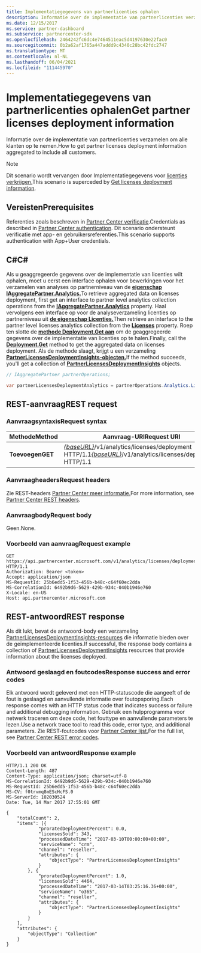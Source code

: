 ```yaml
---
title: Implementatiegegevens van partnerlicenties ophalen
description: Informatie over de implementatie van partnerlicenties verzamelen om alle klanten op te nemen.
ms.date: 12/15/2017
ms.service: partner-dashboard
ms.subservice: partnercenter-sdk
ms.openlocfilehash: 2464242fc6dc4e7464511eac5d4197630e22fac0
ms.sourcegitcommit: 0b2a62af1765a447addd9c4340c28bc42fdc2747
ms.translationtype: MT
ms.contentlocale: nl-NL
ms.lasthandoff: 06/04/2021
ms.locfileid: "111445970"
---
```

# <a name="get-partner-licenses-deployment-information"></a><span data-ttu-id="3f84c-103">Implementatiegegevens van partnerlicenties ophalen</span><span class="sxs-lookup"><span data-stu-id="3f84c-103">Get partner licenses deployment information</span></span>

<span data-ttu-id="3f84c-104">Informatie over de implementatie van partnerlicenties verzamelen om alle klanten op te nemen.</span><span class="sxs-lookup"><span data-stu-id="3f84c-104">How to get partner licenses deployment information aggregated to include all customers.</span></span>

> [!NOTE]
> <span data-ttu-id="3f84c-105">Dit scenario wordt vervangen door Implementatiegegevens voor [licenties verkrijgen.](get-licenses-deployment-information.md)</span><span class="sxs-lookup"><span data-stu-id="3f84c-105">This scenario is superceded by [Get licenses deployment information](get-licenses-deployment-information.md).</span></span>

## <a name="prerequisites"></a><span data-ttu-id="3f84c-106">Vereisten</span><span class="sxs-lookup"><span data-stu-id="3f84c-106">Prerequisites</span></span>

<span data-ttu-id="3f84c-107">Referenties zoals beschreven in [Partner Center verificatie](partner-center-authentication.md).</span><span class="sxs-lookup"><span data-stu-id="3f84c-107">Credentials as described in [Partner Center authentication](partner-center-authentication.md).</span></span> <span data-ttu-id="3f84c-108">Dit scenario ondersteunt verificatie met app- en gebruikersreferenties.</span><span class="sxs-lookup"><span data-stu-id="3f84c-108">This scenario supports authentication with App+User credentials.</span></span>

## <a name="c"></a><span data-ttu-id="3f84c-109">C\#</span><span class="sxs-lookup"><span data-stu-id="3f84c-109">C\#</span></span>

<span data-ttu-id="3f84c-110">Als u geaggregeerde gegevens over de implementatie van licenties wilt ophalen, moet u eerst een interface ophalen voor bewerkingen voor het verzamelen van analyses op partnerniveau van de [**eigenschap IAggregatePartner.Analytics.**](/dotnet/api/microsoft.store.partnercenter.ipartner.analytics)</span><span class="sxs-lookup"><span data-stu-id="3f84c-110">To retrieve aggregated data on licenses deployment, first get an interface to partner level analytics collection operations from the [**IAggregatePartner.Analytics**](/dotnet/api/microsoft.store.partnercenter.ipartner.analytics) property.</span></span> <span data-ttu-id="3f84c-111">Haal vervolgens een interface op voor de analyseverzameling licenties op partnerniveau uit [**de eigenschap Licenties.**](/dotnet/api/microsoft.store.partnercenter.analytics.ipartneranalyticscollection.licenses)</span><span class="sxs-lookup"><span data-stu-id="3f84c-111">Then retrieve an interface to the partner level licenses analytics collection from the [**Licenses**](/dotnet/api/microsoft.store.partnercenter.analytics.ipartneranalyticscollection.licenses) property.</span></span> <span data-ttu-id="3f84c-112">Roep ten slotte de [**methode Deployment.Get aan**](/dotnet/api/microsoft.store.partnercenter.genericoperations.ientireentitycollectionretrievaloperations-2.get) om de geaggregeerde gegevens over de implementatie van licenties op te halen.</span><span class="sxs-lookup"><span data-stu-id="3f84c-112">Finally, call the [**Deployment.Get**](/dotnet/api/microsoft.store.partnercenter.genericoperations.ientireentitycollectionretrievaloperations-2.get) method to get the aggregated data on licenses deployment.</span></span> <span data-ttu-id="3f84c-113">Als de methode slaagt, krijgt u een verzameling [**PartnerLicensesDeploymentInsights-objecten.**](/dotnet/api/microsoft.store.partnercenter.models.analytics.partnerlicensesdeploymentinsights)</span><span class="sxs-lookup"><span data-stu-id="3f84c-113">If the method succeeds, you'll get a collection of [**PartnerLicensesDeploymentInsights**](/dotnet/api/microsoft.store.partnercenter.models.analytics.partnerlicensesdeploymentinsights) objects.</span></span>

``` csharp
// IAggregatePartner partnerOperations;

var partnerLicensesDeploymentAnalytics = partnerOperations.Analytics.Licenses.Deployment.Get();
```

## <a name="rest-request"></a><span data-ttu-id="3f84c-114">REST-aanvraag</span><span class="sxs-lookup"><span data-stu-id="3f84c-114">REST request</span></span>

### <a name="request-syntax"></a><span data-ttu-id="3f84c-115">Aanvraagsyntaxis</span><span class="sxs-lookup"><span data-stu-id="3f84c-115">Request syntax</span></span>

| <span data-ttu-id="3f84c-116">Methode</span><span class="sxs-lookup"><span data-stu-id="3f84c-116">Method</span></span>  | <span data-ttu-id="3f84c-117">Aanvraag-URI</span><span class="sxs-lookup"><span data-stu-id="3f84c-117">Request URI</span></span>                                                                           |
|---------|---------------------------------------------------------------------------------------|
| <span data-ttu-id="3f84c-118">**Toevoegen**</span><span class="sxs-lookup"><span data-stu-id="3f84c-118">**GET**</span></span> | <span data-ttu-id="3f84c-119">[*{baseURL}*](partner-center-rest-urls.md)/v1/analytics/licenses/deployment HTTP/1.1</span><span class="sxs-lookup"><span data-stu-id="3f84c-119">[*{baseURL}*](partner-center-rest-urls.md)/v1/analytics/licenses/deployment HTTP/1.1</span></span> |

### <a name="request-headers"></a><span data-ttu-id="3f84c-120">Aanvraagheaders</span><span class="sxs-lookup"><span data-stu-id="3f84c-120">Request headers</span></span>

<span data-ttu-id="3f84c-121">Zie REST-headers [Partner Center meer informatie.](headers.md)</span><span class="sxs-lookup"><span data-stu-id="3f84c-121">For more information, see [Partner Center REST headers](headers.md).</span></span>

### <a name="request-body"></a><span data-ttu-id="3f84c-122">Aanvraagbody</span><span class="sxs-lookup"><span data-stu-id="3f84c-122">Request body</span></span>

<span data-ttu-id="3f84c-123">Geen.</span><span class="sxs-lookup"><span data-stu-id="3f84c-123">None.</span></span>

### <a name="request-example"></a><span data-ttu-id="3f84c-124">Voorbeeld van aanvraag</span><span class="sxs-lookup"><span data-stu-id="3f84c-124">Request example</span></span>

```http
GET https://api.partnercenter.microsoft.com/v1/analytics/licenses/deployment HTTP/1.1
Authorization: Bearer <token>
Accept: application/json
MS-RequestId: 25b6edd5-1f53-456b-b48c-c64f60ec2dda
MS-CorrelationId: 6492b9d6-5629-429b-934c-040b1946e760
X-Locale: en-US
Host: api.partnercenter.microsoft.com
```

## <a name="rest-response"></a><span data-ttu-id="3f84c-125">REST-antwoord</span><span class="sxs-lookup"><span data-stu-id="3f84c-125">REST response</span></span>

<span data-ttu-id="3f84c-126">Als dit lukt, bevat de antwoord-body een verzameling [PartnerLicensesDeploymentInsights-resources](analytics-resources.md#partnerlicensesdeploymentinsights) die informatie bieden over de geïmplementeerde licenties.</span><span class="sxs-lookup"><span data-stu-id="3f84c-126">If successful, the response body contains a collection of [PartnerLicensesDeploymentInsights](analytics-resources.md#partnerlicensesdeploymentinsights) resources that provide information about the licenses deployed.</span></span>

### <a name="response-success-and-error-codes"></a><span data-ttu-id="3f84c-127">Antwoord geslaagd en foutcodes</span><span class="sxs-lookup"><span data-stu-id="3f84c-127">Response success and error codes</span></span>

<span data-ttu-id="3f84c-128">Elk antwoord wordt geleverd met een HTTP-statuscode die aangeeft of de fout is geslaagd en aanvullende informatie over foutopsporing.</span><span class="sxs-lookup"><span data-stu-id="3f84c-128">Each response comes with an HTTP status code that indicates success or failure and additional debugging information.</span></span> <span data-ttu-id="3f84c-129">Gebruik een hulpprogramma voor netwerk traceren om deze code, het fouttype en aanvullende parameters te lezen.</span><span class="sxs-lookup"><span data-stu-id="3f84c-129">Use a network trace tool to read this code, error type, and additional parameters.</span></span> <span data-ttu-id="3f84c-130">Zie REST-foutcodes voor [Partner Center lijst.](error-codes.md)</span><span class="sxs-lookup"><span data-stu-id="3f84c-130">For the full list, see [Partner Center REST error codes](error-codes.md).</span></span>

### <a name="response-example"></a><span data-ttu-id="3f84c-131">Voorbeeld van antwoord</span><span class="sxs-lookup"><span data-stu-id="3f84c-131">Response example</span></span>

```http
HTTP/1.1 200 OK
Content-Length: 487
Content-Type: application/json; charset=utf-8
MS-CorrelationId: 6492b9d6-5629-429b-934c-040b1946e760
MS-RequestId: 25b6edd5-1f53-456b-b48c-c64f60ec2dda
MS-CV: f0trvmq8mEScHcFS.0
MS-ServerId: 102030524
Date: Tue, 14 Mar 2017 17:55:01 GMT

{
    "totalCount": 2,
    "items": [{
            "proratedDeploymentPercent": 0.0,
            "licensesSold": 343,
            "processedDateTime": "2017-03-10T00:00:00+00:00",
            "serviceName": "crm",
            "channel": "reseller",
            "attributes": {
                "objectType": "PartnerLicensesDeploymentInsights"
            }
        }, {
            "proratedDeploymentPercent": 1.0,
            "licensesSold": 4464,
            "processedDateTime": "2017-03-14T03:25:16.36+00:00",
            "serviceName": "o365",
            "channel": "reseller",
            "attributes": {
                "objectType": "PartnerLicensesDeploymentInsights"
            }
        }
    ],
    "attributes": {
        "objectType": "Collection"
    }
}
```
